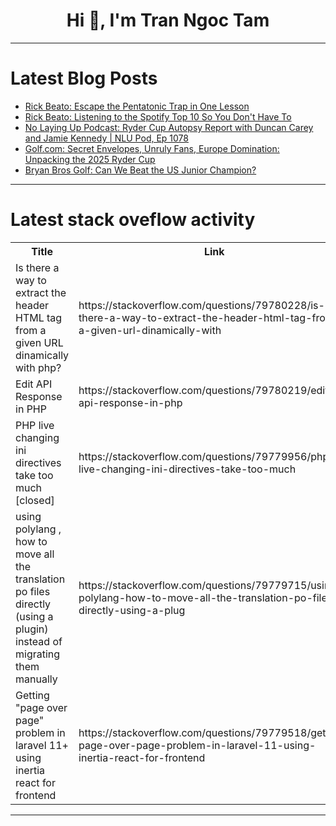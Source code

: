 <h1 align="center">Hi 👋, I'm Tran Ngoc Tam</h1>

---

# Latest Blog Posts 
<!-- BLOG-POST-LIST:START -->
- [Rick Beato: Escape the Pentatonic Trap in One Lesson](https://dev.to/music_youtube/rick-beato-escape-the-pentatonic-trap-in-one-lesson-2417)
- [Rick Beato: Listening to the Spotify Top 10 So You Don&#39;t Have To](https://dev.to/music_youtube/rick-beato-listening-to-the-spotify-top-10-so-you-dont-have-to-b30)
- [No Laying Up Podcast: Ryder Cup Autopsy Report with Duncan Carey and Jamie Kennedy | NLU Pod, Ep 1078](https://dev.to/youtube_golf/no-laying-up-podcast-ryder-cup-autopsy-report-with-duncan-carey-and-jamie-kennedy-nlu-pod-ep-55o5)
- [Golf.com: Secret Envelopes, Unruly Fans, Europe Domination: Unpacking the 2025 Ryder Cup](https://dev.to/youtube_golf/golfcom-secret-envelopes-unruly-fans-europe-domination-unpacking-the-2025-ryder-cup-o6e)
- [Bryan Bros Golf: Can We Beat the US Junior Champion?](https://dev.to/youtube_golf/bryan-bros-golf-can-we-beat-the-us-junior-champion-1490)
<!-- BLOG-POST-LIST:END -->

---

# Latest stack oveflow activity
<table>
  <tr><th>Title</th><th>Link</th></tr>
  <!-- STACKOVERFLOW:START --><tr><td>Is there a way to extract the header HTML tag from a given URL dinamically with php?</td><td>https://stackoverflow.com/questions/79780228/is-there-a-way-to-extract-the-header-html-tag-from-a-given-url-dinamically-with</td></tr><tr><td>Edit API Response in PHP</td><td>https://stackoverflow.com/questions/79780219/edit-api-response-in-php</td></tr><tr><td>PHP live changing ini directives take too much [closed]</td><td>https://stackoverflow.com/questions/79779956/php-live-changing-ini-directives-take-too-much</td></tr><tr><td>using polylang , how to move all the translation po files directly &lpar;using a plugin&rpar; instead of migrating them manually</td><td>https://stackoverflow.com/questions/79779715/using-polylang-how-to-move-all-the-translation-po-files-directly-using-a-plug</td></tr><tr><td>Getting &quot;page over page&quot; problem in laravel 11+ using inertia react for frontend</td><td>https://stackoverflow.com/questions/79779518/getting-page-over-page-problem-in-laravel-11-using-inertia-react-for-frontend</td></tr><!-- STACKOVERFLOW:END -->
</table>

---



